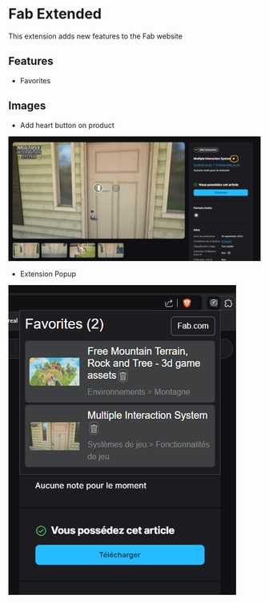 # Fab Extended
This extension adds new features to the Fab website

## Features
- Favorites

## Images
- Add heart button on product
  
![Add heart button on product](images/readme1.png)
- Extension Popup
  
![Extension Popup](images/readme2.png)
